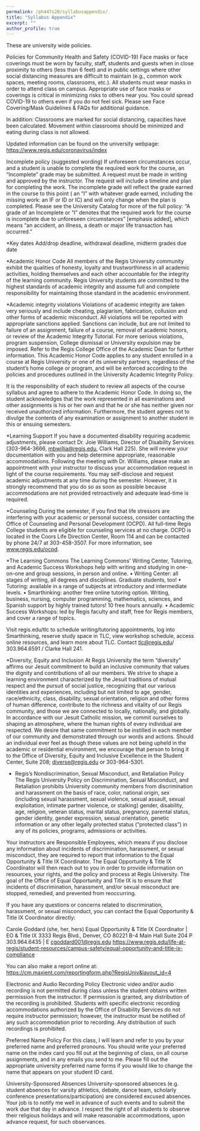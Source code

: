 ```yaml
---
permalink: /ph447s20/syllabusappendix/
title: "Syllabus Appendix"
excerpt: ""
author_profile: true
---
```


These are university wide policies.


Policies for Community Health and Safety (COVID-19)
Face masks or face coverings must be worn by faculty, staff, students and guests when in close proximity to others (less than 6 feet) and in public settings where other social distancing measures are difficult to maintain (e.g., common work spaces, meeting rooms, classrooms, etc.).  All students must wear masks in order to attend class on campus.  Appropriate use of face masks or coverings is critical in minimizing risks to others near you. You could spread COVID-19 to others even if you do not feel sick.  Please see Face Covering/Mask Guidelines & FAQs for additional guidance.

In addition:  Classrooms are marked for social distancing, capacities have been calculated.  Movement within classrooms should be minimized and eating during class is not allowed.

Updated information can be found on the university webpage:  https://www.regis.edu/coronavirus/index

Incomplete policy (suggested wording)
If unforeseen circumstances occur, and a student is unable to complete the required work for the course, an “Incomplete” grade may be submitted.  A request must be made in writing and approved by the instructor.  The request will include a timeline and plan for completing the work.  The incomplete grade will reflect the grade earned in the course to this point ( an “I” with whatever grade earned, including the missing work: an IF or ID or IC) and will only change when the plan is completed.
Please see the University Catalog for more of the full policy: “A grade of an Incomplete or “I” denotes that the required work for the course is incomplete due to unforeseen circumstances” [emphasis added], which means “an accident, an illness, a death or major life transaction has occurred.”


*Key dates
Add/drop deadline, withdrawal deadline, midterm grades due date

*Academic Honor Code
All members of the Regis University community exhibit the qualities of honesty, loyalty and trustworthiness in all academic activities, holding themselves and each other accountable for the integrity of the learning community.  Regis University students are committed to the highest standards of academic integrity and assume full and complete responsibility for maintaining those standard in the academic environment.

*Academic integrity violations
Violations of academic integrity are taken very seriously and include cheating, plagiarism, fabrication, collusion and other forms of academic misconduct.  All violations will be reported with appropriate sanctions applied.  Sanctions can include, but are not limited to failure of an assignment, failure of a course, removal of academic honors, or review of the Academic Integrity Tutorial.  For more serious violations, program suspension, College dismissal or University expulsion may be imposed.  Refer to the Regis College Office of the Academic Dean for further information.  This Academic Honor Code applies to any student enrolled in a course at Regis University or one of its university partners, regardless of the student’s home college or program, and will be enforced according to the policies and procedures outlined in the University Academic Integrity Policy.  

It is the responsibility of each student to review all aspects of the course syllabus and agree to adhere to the Academic Honor Code.  In doing so, the student acknowledges that the work represented in all examinations and other assignments is his or her own and that he or she has neither given nor received unauthorized information.  Furthermore, the student agrees not to divulge the contents of any examination or assignment to another student in this or ensuing semesters.  

*Learning Support
If you have a documented disability requiring academic adjustments, please contact Dr. Joie Williams, Director of Disability Services (303-964-3666, mbwillia@regis.edu, Clark Hall 225).  She will review your documentation with you and help determine appropriate, reasonable accommodations.  Following the meeting with Dr. Williams, please make an appointment with your instructor to discuss your accommodation request in light of the course requirements.  You may self-disclose and request academic adjustments at any time during the semester.  However, it is strongly recommend that you do so as soon as possible because accommodations are not provided retroactively and adequate lead-time is required.

*Counseling
During the semester, if you find that life stressors are interfering with your academic or personal success, consider contacting the Office of Counseling and Personal Development (OCPD). All full-time Regis College students are eligible for counseling services at no charge. OCPD is located in the Coors Life Direction Center, Room 114 and can be contacted by phone 24/7 at 303-458-3507. For more information, see www.regis.edu/ocpd.

*The Learning Commons
The Learning Commons' Writing Center, Tutoring, and Academic Success Workshops help with writing and studying in one-on-one and group sessions, in person and online.
• Writing Center: all stages of writing, all degrees and disciplines. Graduate students, too!
• Tutoring: available in a range of subjects at introductory and intermediate levels.
• Smarthinking: another free online tutoring option. Writing, business, nursing, computer programming, mathematics, sciences, and Spanish support by highly trained tutors! 10 free hours annually.
• Academic Success Workshops: led by Regis faculty and staff, free for Regis members, and cover a range of topics.
 
Visit regis.edu/tlc to schedule writing/tutoring appointments, log into Smarthinking, reserve study space in TLC, view workshop schedule, access online resources, and learn more about TLC.
Contact tlc@regis.edu/ 303.964.6591 / Clarke Hall 241.

*Diversity, Equity and Inclusion
At Regis University the term “diversity” affirms our Jesuit commitment to build an inclusive community that values the dignity and contributions of all our members. We strive to shape a learning environment characterized by the Jesuit traditions of mutual respect and the pursuit of social justice, recognizing that our various identities and experiences, including but not limited to age, gender, race/ethnicity, class, disability, sexual orientation, religion and other forms of human difference, contribute to the richness and vitality of our Regis community, and those we are connected to locally, nationally, and globally. In accordance with our Jesuit Catholic mission, we commit ourselves to shaping an atmosphere, where the human rights of every individual are respected. We desire that same commitment to be instilled in each member of our community and demonstrated through our words and actions. Should an individual ever feel as though these values are not being upheld in the academic or residential environment, we encourage that person to bring it to the Office of Diversity, Equity and Inclusive Excellence in the Student Center, Suite 208; diverse@regis.edu or 303-964-5301.

* Regis’s Nondiscrimination, Sexual Misconduct, and Retaliation Policy
The Regis University Policy on Discrimination, Sexual Misconduct, and Retaliation prohibits University community members from discrimination and harassment on the basis of race, color, national origin, sex (including sexual harassment, sexual violence, sexual assault, sexual exploitation, intimate partner violence, or stalking) gender, disability, age, religion, veteran status, marital status, pregnancy, parental status, gender identity, gender expression, sexual orientation, genetic information or any other legally protected status (“protected class”) in any of its policies, programs, admissions or activities. 

Your instructors are Responsible Employees, which means if you disclose any information about incidents of discrimination, harassment, or sexual misconduct, they are required to report that information to the Equal Opportunity & Title IX Coordinator. The Equal Opportunity & Title IX Coordinator will then reach out to you in order to provide information on resources, your rights, and the policy and process at Regis University. The goal of the Office of Equal Opportunity and Title IX is to ensure that incidents of discrimination, harassment, and/or sexual misconduct are stopped, remedied, and prevented from reoccurring. 

If you have any questions or concerns related to discrimination, harassment, or sexual misconduct, you can contact the Equal Opportunity & Title IX Coordinator directly:

Carole Goddard (she, her, hers)
Equal Opportunity & Title IX Coordinator | EO & Title IX
3333 Regis Blvd., Denver, CO 80221 B-4
Main Hall Suite 204
P 303.964.6435  | E cgoddard001@regis.edu
https://www.regis.edu/life-at-regis/student-resources/campus-safety/equal-opportunity-and-title-ix-compliance

You can also make a report online at:
https://cm.maxient.com/reportingform.php?RegisUniv&layout_id=4


Electronic and Audio Recording Policy
Electronic video and/or audio recording is not permitted during class unless the student obtains written permission from the instructor. If permission is granted, any distribution of the recording is prohibited. Students with specific electronic recording accommodations authorized by the Office of Disability Services do not require instructor permission; however, the instructor must be notified of any such accommodation prior to recording. Any distribution of such recordings is prohibited.

Preferred Name Policy
For this class, I will learn and refer to you by your preferred name and preferred pronouns. You should write your preferred name on the index card you fill out at the beginning of class, on all course assignments, and in any emails you send to me. Please fill out the appropriate university preferred name forms if you would like to change the name that appears on your student ID card.

University-Sponsored Absences
University-sponsored absences (e.g. student absences for varsity athletics, debate, dance team, scholarly conference presentations/participation) are considered excused absences. Your job is to notify me well in advance of such events and to submit the work due that day in advance. I respect the right of all students to observe their religious holidays and will make reasonable accommodations, upon advance request, for such observances.
